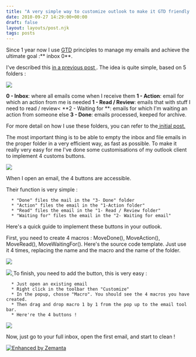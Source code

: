 ```yaml
---
title: "A very simple way to customize outlook to make it GTD friendly !"
date: 2010-09-27 14:29:00+00:00
draft: false
layout: layouts/post.njk
tags: posts
---
```


Since 1 year now I use [GTD](http://en.wikipedia.org/wiki/Getting_Things_Done) principles to manage my emails and achieve the ultimate goal :** inbox 0**.

I've described this [in a previous post ](http://laurentmaumet.com/english/my-method-to-keep-my-inbox-empty/).
The idea is quite simple, based on 5 folders :


[![](http://2.bp.blogspot.com/_qPEVGvgxgu4/S0j3jJz3BsI/AAAAAAAAGUk/s9J9BKmHz8c/s1600/folders.GIF)
](http://2.bp.blogspot.com/_qPEVGvgxgu4/S0j3jJz3BsI/AAAAAAAAGUk/s9J9BKmHz8c/s1600/folders.GIF)


**0 - Inbox**: where all emails come when I receive them
**1 - Action**: email for which an action from me is needed
**1 - Read / Review**: emails that with stuff I need to read / review<
**2 - Waiting for **: emails for which I'm waiting an action from someone else
**3 - Done**: emails processed, keeped for archive.

For more detail on how I use these folders, you can refer to the[ initial post.](http://laurentmaumet.com/english/my-method-to-keep-my-inbox-empty/)

The most important thing is to be able to empty the inbox and file emails in the proper folder in a very efficient way, as fast as possible.
To make it really very easy for me I've done some customisations of my outlook client to implement 4 customs buttons.


[![](http://rookery9.aviary.com.s3.amazonaws.com/5141500/5141916_2d79_625x625.jpg)
](http://rookery9.aviary.com.s3.amazonaws.com/5141500/5141916_2d79_625x625.jpg)


When I open an email, the 4 buttons are accessible.

Their function is very simple :



	  * "Done" files the mail in the "3- Done" folder
	  * "Action" files the email in the "1-Action folder"
	  * "Read" files the email in the "1- Read / Review folder"
	  * "Waiting for" files the email in the "2- Waiting for email"

Here's a quick guide to implement these buttons in your outlook.

First, you need to create 4 macros : MoveDone(), MoveAction(), MoveRead(), MoveWaitingFor().
Here's the source code template. Just use it 4 times, replacing the name and the macro and the name of the folder.


[![](http://rookery9.aviary.com.s3.amazonaws.com/5142000/5142205_a53f_625x625.jpg)
](http://rookery9.aviary.com.s3.amazonaws.com/5142000/5142205_a53f_625x625.jpg)




[![](http://1.bp.blogspot.com/_qPEVGvgxgu4/TKClz6dlIeI/AAAAAAAAG8I/-sx_sDwQCFc/s320/ScreenHunter_09+Sep.+27+16.10.gif)
](http://1.bp.blogspot.com/_qPEVGvgxgu4/TKClz6dlIeI/AAAAAAAAG8I/-sx_sDwQCFc/s1600/ScreenHunter_09+Sep.+27+16.10.gif)To finish, you need to add the button, this is very easy :





	  * Just open an existing email
	  * Right click in the toolbar then "Customize"
	  * In the popup, chosse "Macro". You should see the 4 macros you have created.
	  * Then drag and drop macro 1 by 1 from the pop up to the email tool bar.
	  * Here're the 4 buttons !






























[![](http://3.bp.blogspot.com/_qPEVGvgxgu4/TKCmSpJw26I/AAAAAAAAG8M/ymYUOMrpiqA/s320/ScreenHunter_06+Sep.+27+15.18.gif)
](http://3.bp.blogspot.com/_qPEVGvgxgu4/TKCmSpJw26I/AAAAAAAAG8M/ymYUOMrpiqA/s1600/ScreenHunter_06+Sep.+27+15.18.gif)


Now, just go to your full inbox, open the first email, and start to clean !


[![Enhanced by Zemanta](http://img.zemanta.com/zemified_a.png?x-id=bae6f627-9670-423e-9287-9e0563b24ba8)
](http://www.zemanta.com/)
